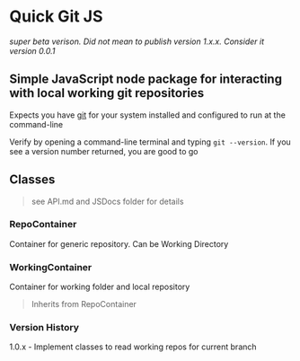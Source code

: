# Quick Git JS
*super beta verison. Did not mean to publish version 1.x.x. Consider it version 0.0.1*

## Simple JavaScript node package for interacting with local working git repositories



Expects you have [git](https://git-scm.com/downloads) for your system installed and configured to run at the command-line

Verify by opening a command-line terminal and typing ```git --version```. If you see a version number returned, you are good to go


## Classes

>see API.md and JSDocs folder for details

### RepoContainer
Container for generic repository. Can be Working Directory


### WorkingContainer
Container for working folder and local repository

>Inherits from RepoContainer


### Version History
1.0.x - Implement classes to read working repos for current branch